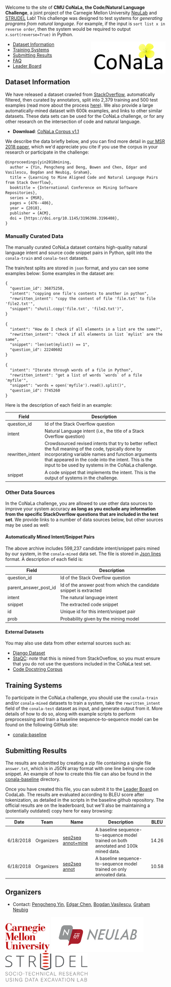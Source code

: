 Welcome to the site of **CMU CoNaLa, the Code/Natural Language Challenge**, a joint
project of the Carnegie Mellon University [NeuLab](http://www.cs.cmu.edu/~neulab/) and [STRUDEL](https://cmustrudel.github.io/) Lab! This
challenge was designed to test systems for *generating programs from natural
language*. For example, if the input is `sort list x in reverse order`, then
the system would be required to output `x.sort(reverse=True)` in Python.

<img style="float:right;" src="conala-logo.png" height="100"/>

* [Dataset Information](#dataset-information)
* [Training Systems](#training-systems)
* [Submitting Results](#submitting-results)
* [FAQ](faq.md)
* [Leader Board](https://competitions.codalab.org/competitions/19175)

## Dataset Information

We have released a dataset crawled from [StackOverflow](http://stackoverflow.com),
automatically filtered, then curated by annotators, split into 2,379 training and
500 test examples (read more about the process [here](mining.md)).
We also provide a large automatically-mined dataset with 600k
examples, and links to other similar datasets. These data sets can be used for
the CoNaLa challenge, or for any other research on the intersection of code and natural
language.

* **Download**: [CoNaLa Corpus v1.1](http://www.phontron.com/download/conala-corpus-v1.1.zip)

We describe the data briefly below, and you can find more detail in
[our MSR 2018 paper](https://arxiv.org/pdf/1805.08949.pdf), which we'd appreciate
you cite if you use the corpus in your research or participate in the challenge:

```
@inproceedings{yin2018mining,
  author = {Yin, Pengcheng and Deng, Bowen and Chen, Edgar and Vasilescu, Bogdan and Neubig, Graham},
  title = {Learning to Mine Aligned Code and Natural Language Pairs from Stack Overflow},
  booktitle = {International Conference on Mining Software Repositories},
  series = {MSR},
  pages = {476--486},
  year = {2018},
  publisher = {ACM},
  doi = {https://doi.org/10.1145/3196398.3196408},
}
```

### Manually Curated Data

The manually curated CoNaLa dataset contains high-quality natural language
intent and source code snippet pairs in Python, split into the `conala-train`
and `conala-test` datasets. 

The train/test splits are stored in `json` format, and you can see some
examples below:
Some examples in the dataset are:

```
{
  "question_id": 36875258,
  "intent": "copying one file's contents to another in python", 
  "rewritten_intent": "copy the content of file 'file.txt' to file 'file2.txt'", 
  "snippet": "shutil.copy('file.txt', 'file2.txt')", 
}

{
  "intent": "How do I check if all elements in a list are the same?", 
  "rewritten_intent": "check if all elements in list `mylist` are the same", 
  "snippet": "len(set(mylist)) == 1", 
  "question_id": 22240602
}

{
  "intent": "Iterate through words of a file in Python", 
  "rewritten_intent": "get a list of words `words` of a file 'myfile'", 
  "snippet": "words = open('myfile').read().split()", 
  "question_id": 7745260
}
```

Here is the description of each field in an example:

Field | Description
------------ | -------------
question_id | Id of the Stack Overflow question
intent | Natural Language intent (i.e., the title of a Stack Overflow question)
rewritten_intent | Crowdsourced revised intents that try to better reflect the full meaning of the code, typically done by incorporating variable names and function arguments that appeared in the code into the intent. This is the input to be used by systems in the CoNaLa challenge.
snippet | A code snippet that implements the intent. This is the output of systems in the challenge.

### Other Data Sources

In the CoNaLa challenge, you are allowed to use other data sources to improve
your system accuracy **as long as you exclude any information from the specific
StackOverflow questions that are included in the test set**. We provide links
to a number of data sources below, but other sources may be used as well:

#### Automatically Mined Intent/Snippet Pairs
The above archive includes 598,237 candidate intent/snippet pairs mined by our 
system, in the `conala-mined` data set.
The file is stored in [Json lines](http://jsonlines.org/) format. 
A description of each field is:

Field | Description
------------ | -------------
question_id | Id of the Stack Overflow question
parent_answer_post_id | Id of the answer post from which the candidate snippet is extracted
intent | The natural language intent
snippet | The extracted code snippet
id | Unique id for this intent/snippet pair
prob | Probability given by the mining model

#### External Datasets

You may also use data from other external sources such as:
* [Django Dataset](https://ahcweb01.naist.jp/pseudogen/)
* [StaQC](https://github.com/LittleYUYU/StackOverflow-Question-Code-Dataset): *note* that this is mined from StackOveflow, so you must ensure that you do not use the questions included in the CoNaLa test set.
* [Code Docstring Corpus](https://github.com/EdinburghNLP/code-docstring-corpus)

## Training Systems

To participate in the CoNaLa challenge, you should use the `conala-train`
and/or `conala-mined` datasets to train a system, take the `rewritten_intent`
field of the `conala-test` dataset as input, and generate output from it.
More details of how to do so, along with example scripts to perform preprocessing
and train a baseline sequence-to-sequence model can be found on the following GitHub site:

* [conala-baseline](https://github.com/conala-corpus/conala-baseline/)

## Submitting Results

The results are submitted by creating a zip file containing a single file `answer.txt`,
which is in JSON array format with one line being one code snippet. An example of how
to create this file can also be found in the [conala-baseline](https://github.com/conala-corpus/conala-baseline/)
directory.

Once you have created this file, you can submit it to the [Leader Board](https://competitions.codalab.org/competitions/19175) on CodaLab. The results are evaluated according to BLEU score after tokenization, as detailed in the scripts in the baseline github repository. The official results are on the leaderboard, but we'll also be maintaining a (potentially outdated) copy here for easy browsing:

Date      | Team        | Name | Description   | BLEU
--------- | ----------- | ---- | ------------- | ----
6/18/2018 | Organizers  | [seq2seq annot+mine](https://github.com/conala-corpus/conala-baseline/) | A baseline sequence-to-sequence model trained on both annotated and 100k mined data. | 14.26
6/18/2018 | Organizers  | [seq2seq annot](https://github.com/conala-corpus/conala-baseline/)      | A baseline sequence-to-sequence model trained on only annoated data. | 10.58

## Organizers

* Contact: [Pengcheng Yin](http://pcyin.me), [Edgar Chen](https://www.linkedin.com/in/edgar-chen-a4267bb8), [Bogdan Vasilescu](http://bvasiles.github.io), [Graham Neubig](http://phontron.com)

<a href="http://cmu.edu"><img alt="Carnegie Mellon University" src="cmu-logo.png" height="90"></a>
<a href="http://www.cs.cmu.edu/~neulab/"><img alt="NeuLab" src="neulab-logo.png" height="110"></a>
<a href="https://cmustrudel.github.io/"><img alt="Strudel" src="strudel-logo.png" height="90"></a>
